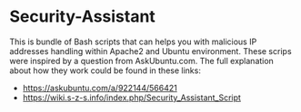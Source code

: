 # Security-Assistant
This is bundle of Bash scripts that can helps you with malicious IP addresses handling within Apache2 and Ubuntu environment.
These scrips were inspired by a question from AskUbuntu.com. The full explanation about how they work could be found in these links:
- https://askubuntu.com/a/922144/566421
- https://wiki.s-z-s.info/index.php/Security_Assistant_Script
